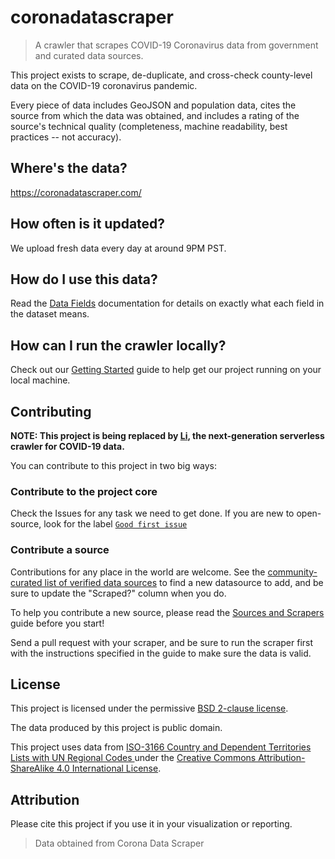 

# coronadatascraper
> A crawler that scrapes COVID-19 Coronavirus data from government and curated data sources.

This project exists to scrape, de-duplicate, and cross-check county-level data on the COVID-19 coronavirus pandemic.

Every piece of data includes GeoJSON and population data, cites the source from which the data was obtained, and includes a rating of the source's technical quality (completeness, machine readability, best practices -- not accuracy).

## Where's the data?

https://coronadatascraper.com/

## How often is it updated?

We upload fresh data every day at around 9PM PST.

## How do I use this data?

Read the [Data Fields](./docs/data_fields.md) documentation for details on exactly what each field in the dataset means.

## How can I run the crawler locally?

Check out our [Getting Started](./docs/getting_started.md) guide to help get our project running on your local machine.

## Contributing

**NOTE: This project is being replaced by [Li](https://github.com/covidatlas/li), the next-generation serverless crawler for COVID-19 data.**

You can contribute to this project in two big ways:

### Contribute to the project core

Check the Issues for any task we need to get done. If you are new to open-source, look for the label [`Good first issue`](https://github.com/lazd/coronadatascraper/labels/good%20first%20issue)

### Contribute a source

Contributions for any place in the world are welcome. See the [community-curated list of verified data sources](https://docs.google.com/spreadsheets/d/1T2cSvWvUvurnOuNFj2AMPGLpuR2yVs3-jdd_urfWU4c/edit#gid=0) to find a new datasource to add, and be sure to update the "Scraped?" column when you do.

To help you contribute a new source, please read the [Sources and Scrapers](./docs/sources.md) guide before you start!

Send a pull request with your scraper, and be sure to run the scraper first with the instructions specified in the guide to make sure the data is valid.

## License

This project is licensed under the permissive [BSD 2-clause license](LICENSE).

The data produced by this project is public domain.

This project uses data from [ISO-3166 Country and Dependent Territories Lists with UN Regional Codes
](https://github.com/lukes/ISO-3166-Countries-with-Regional-Codes) under the [Creative Commons Attribution-ShareAlike 4.0 International License](https://creativecommons.org/licenses/by-sa/4.0/).

## Attribution

Please cite this project if you use it in your visualization or reporting.

> Data obtained from Corona Data Scraper
